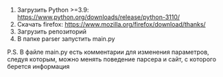 1. Загрузить Python >=3.9: https://www.python.org/downloads/release/python-3110/
2. Скачать firefox: https://www.mozilla.org/firefox/download/thanks/
3. Загрузить репозиторий
4. В папке parser запустить main.py

P.S.
В файле main.py есть комментарии для изменения параметров, следуя которым, можно менять поведение парсера и сайт, с которого берется информация